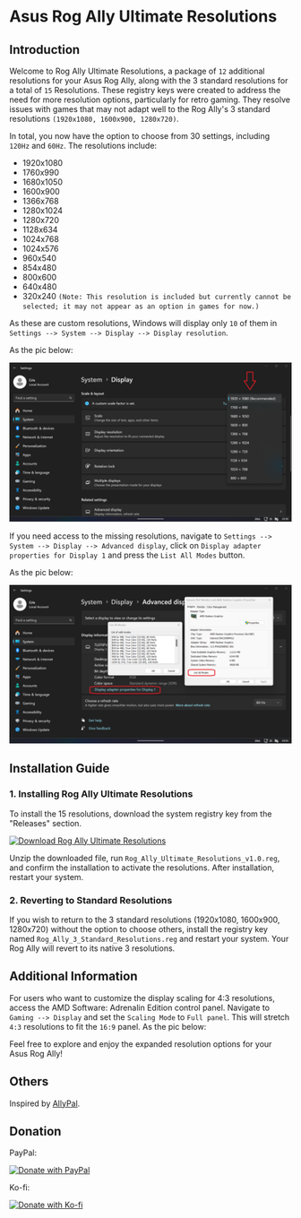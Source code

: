 # Asus Rog Ally Ultimate Resolutions

## Introduction

Welcome to Rog Ally Ultimate Resolutions, a package of `12` additional resolutions for your Asus Rog Ally, along with the 3 standard resolutions for a total of `15` Resolutions. These registry keys were created to address the need for more resolution options, particularly for retro gaming. They resolve issues with games that may not adapt well to the Rog Ally's 3 standard resolutions `(1920x1080, 1600x900, 1280x720)`.

In total, you now have the option to choose from 30 settings, including `120Hz` and `60Hz`. The resolutions include:

- 1920x1080
- 1760x990
- 1680x1050
- 1600x900
- 1366x768
- 1280x1024
- 1280x720
- 1128x634
- 1024x768
- 1024x576
- 960x540
- 854x480
- 800x600
- 640x480
- 320x240 `(Note: This resolution is included but currently cannot be selected; it may not appear as an option in games for now.)`

As these are custom resolutions, Windows will display only `10` of them in `Settings --> System --> Display --> Display resolution`. 

As the pic below:

![Descrizione dell'immagine](https://github.com/Special-Niewbie/Asus-Rog-Ally-Ultimate-Resolutions/blob/main/pics/Windows%20Display%20Settings.png)

If you need access to the missing resolutions, navigate to `Settings --> System --> Display --> Advanced display`, click on `Display adapter properties for Display 1` and press the `List All Modes` button. 

As the pic below:

![Descrizione dell'immagine](https://github.com/Special-Niewbie/Asus-Rog-Ally-Ultimate-Resolutions/raw/main/pics/List%20All%20Modes.png)

## Installation Guide

### 1. Installing Rog Ally Ultimate Resolutions
To install the 15 resolutions, download the system registry key from the "Releases" section.

[![Download Rog Ally Ultimate Resolutions](https://img.shields.io/github/downloads/Special-Niewbie/Asus-Rog-Ally-Ultimate-Resolutions/total.svg)](https://github.com/Special-Niewbie/Asus-Rog-Ally-Ultimate-Resolutions/releases/latest)

Unzip the downloaded file, run `Rog_Ally_Ultimate_Resolutions_v1.0.reg`, and confirm the installation to activate the resolutions. After installation, restart your system.

### 2. Reverting to Standard Resolutions

If you wish to return to the 3 standard resolutions (1920x1080, 1600x900, 1280x720) without the option to choose others, install the registry key named `Rog_Ally_3_Standard_Resolutions.reg` and restart your system. Your Rog Ally will revert to its native 3 resolutions.

## Additional Information

For users who want to customize the display scaling for 4:3 resolutions, access the AMD Software: Adrenalin Edition control panel. Navigate to `Gaming --> Display` and set the `Scaling Mode` to `Full panel`. This will stretch `4:3` resolutions to fit the `16:9` panel.
As the pic below:

Feel free to explore and enjoy the expanded resolution options for your Asus Rog Ally!

## Others
Inspired by [AllyPal](https://github.com/AllyPal/Rog-Ally-Custom-Resolutions).

## Donation

PayPal:
 
[![Donate with PayPal](https://www.paypalobjects.com/en_US/i/btn/btn_donateCC_LG.gif)](https://www.paypal.com/paypalme/CrisDonate)

Ko-fi:
 
[![Donate with Ko-fi](https://www.ko-fi.com/img/githubbutton_sm.svg)](https://ko-fi.com/special_niewbie)
